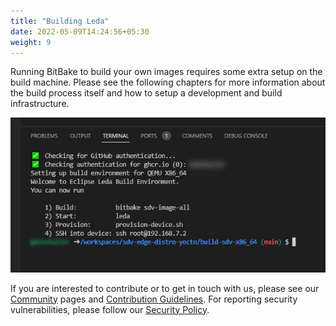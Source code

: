 ```yaml
---
title: "Building Leda"
date: 2022-05-09T14:24:56+05:30
weight: 9
---
```


Running BitBake to build your own images requires some extra setup on the build machine. Please see the following chapters for more information about the build process itself and how to setup a development and build infrastructure.

![](build-terminal.png)

If you are interested to contribute or to get in touch with us, please see our [Community](/leda/docs/project-info/community/) pages and [Contribution Guidelines](/leda/docs/project-info/contribution-guidelines/).
For reporting security vulnerabilities, please follow our [Security Policy](/leda/docs/project-info/security/).
